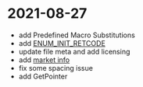 # 2021-08-27

- add Predefined Macro Substitutions
- add [ENUM_INIT_RETCODE](https://www.mql5.com/en/docs/event_handlers/oninit)
- update file meta and add licensing
- add [market info](https://docs.mql4.com/constants/structures)
- fix some spacing issue
- add GetPointer
